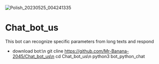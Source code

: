 ![Polish_20230525_004241335](https://github.com/Mr-Banana-2045/Chat_bot_us/assets/109140672/e9d0bf7a-e2bd-4151-a660-183f76aead00)
# Chat_bot_us

This bot can recognize specific parameters from long texts and respond
* download bot:\n
git cline https://github.com/Mr-Banana-2045/Chat_bot_us\n
cd Chat_bot_us\n
python3 bot_python_chat
